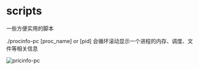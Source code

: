 # scripts
一些方便实用的脚本

./procinfo-pc [proc_name] or [pid]
会循环滚动显示一个进程的内存、调度、文件等相关信息

![pricinfo-pc](https://user-images.githubusercontent.com/8489293/183268854-f9e90422-0728-433f-98b0-7193ce6c5133.png)
